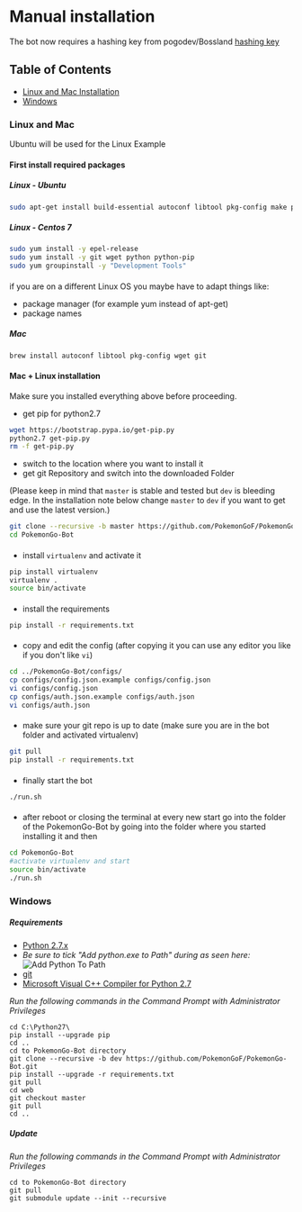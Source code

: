 # Manual installation

The bot now requires a hashing key from pogodev/Bossland [hashing key](http://hashing.pogodev.org)

## Table of Contents

- [Linux and Mac Installation](#linux-and-mac)
- [Windows](#windows)

### Linux and Mac

Ubuntu will be used for the Linux Example

#### First install required packages

##### Linux - Ubuntu

```bash
sudo apt-get install build-essential autoconf libtool pkg-config make python2.7-dev wget git
```

##### Linux - Centos 7

```bash
sudo yum install -y epel-release
sudo yum install -y git wget python python-pip
sudo yum groupinstall -y "Development Tools"
```

####

if you are on a different Linux OS you maybe have to adapt things like:

- package manager (for example yum instead of apt-get)
- package names

##### Mac

```bash
brew install autoconf libtool pkg-config wget git
```

#### Mac + Linux installation

Make sure you installed everything above before proceeding.

- get pip for python2.7
```bash
wget https://bootstrap.pypa.io/get-pip.py
python2.7 get-pip.py
rm -f get-pip.py
```
- switch to the location where you want to install it
- get git Repository and switch into the downloaded Folder

(Please keep in mind that `master` is stable and tested but `dev` is bleeding edge. In the installation note below change `master` to `dev` if you want to get and use the latest version.)
```bash
git clone --recursive -b master https://github.com/PokemonGoF/PokemonGo-Bot.git
cd PokemonGo-Bot
```

####

- install `virtualenv` and activate it
```bash
pip install virtualenv
virtualenv .
source bin/activate
```

####

- install the requirements
```bash
pip install -r requirements.txt
```

####

- copy and edit the config
(after copying it you can use any editor you like if you don't like `vi`) 
```bash
cd ../PokemonGo-Bot/configs/
cp configs/config.json.example configs/config.json
vi configs/config.json
cp configs/auth.json.example configs/auth.json
vi configs/auth.json
```

####

- make sure your git repo is up to date
(make sure you are in the bot folder and activated virtualenv)
```bash
git pull
pip install -r requirements.txt
```

####

- finally start the bot
```bash
./run.sh
```

####

- after reboot or closing the terminal at every new start go into the folder of the PokemonGo-Bot by going into the folder where you started installing it and then
```bash
cd PokemonGo-Bot
#activate virtualenv and start
source bin/activate
./run.sh
```


### Windows

##### Requirements

- [Python 2.7.x](http://docs.python-guide.org/en/latest/starting/installation/) 
- *Be sure to tick "Add python.exe to Path" during as seen here:* ![Add Python To Path](http://i.imgur.com/RhYnhg0.jpg)
- [git](https://git-scm.com/book/en/v2/Getting-Started-Installing-Git)
- [Microsoft Visual C++ Compiler for Python 2.7](http://www.microsoft.com/en-us/download/details.aspx?id=44266)


*Run the following commands in the Command Prompt with Administrator Privileges*

```
cd C:\Python27\
pip install --upgrade pip
cd ..
cd to PokemonGo-Bot directory
git clone --recursive -b dev https://github.com/PokemonGoF/PokemonGo-Bot.git
pip install --upgrade -r requirements.txt
git pull
cd web
git checkout master
git pull
cd ..

```

##### Update

*Run the following commands in the Command Prompt with Administrator Privileges*

```
cd to PokemonGo-Bot directory
git pull
git submodule update --init --recursive
```

